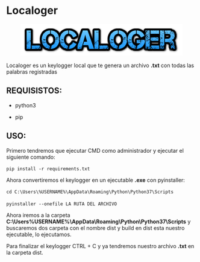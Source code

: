 # Localoger

<p align="center">
<img src="./Img/logo.png">
</p>

Localoger es un keylogger local que te genera un archivo **.txt** con todas las palabras registradas

## REQUISISTOS:

* python3

* pip

## USO:

Primero tendremos que ejecutar CMD como administrador y ejecutar el siguiente comando:

```
pip install -r requirements.txt
```

Ahora convertiremos el keylogger en un ejecutable **.exe** con pyinstaller:

```CMD
cd C:\Users\%USERNAME%\AppData\Roaming\Python\Python37\Scripts

pyinstaller --onefile LA RUTA DEL ARCHIVO
```

Ahora iremos a la carpeta **C:\Users\%USERNAME%\AppData\Roaming\Python\Python37\Scripts**
y buscaremos dos carpeta con el nombre dist y build en dist esta nuestro ejecutable, lo ejecutamos.

Para finalizar el keylogger CTRL + C y ya tendremos nuestro archivo **.txt** en la carpeta dist.
